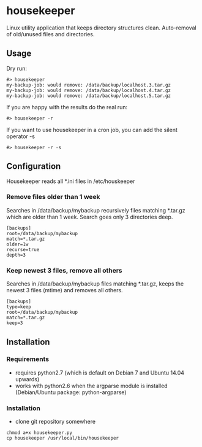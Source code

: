 # housekeeper

Linux utility application that keeps directory structures clean. Auto-removal of old/unused files and directories.

## Usage

Dry run:
```
#> housekeeper
my-backup-job: would remove: /data/backup/localhost.3.tar.gz
my-backup-job: would remove: /data/backup/localhost.4.tar.gz
my-backup-job: would remove: /data/backup/localhost.5.tar.gz
```

If you are happy with the results do the real run:
```
#> housekeeper -r
```

If you want to use housekeeper in a cron job, you can add the silent operator -s 
```
#> housekeeper -r -s
```

## Configuration

Housekeeper reads all *.ini files in /etc/houskeeper

### Remove files older than 1 week

Searches in /data/backup/mybackup recursively files matching *.tar.gz which are older than 1 week. Search goes only 3 directories deep.
```
[backups]
root=/data/backup/mybackup
match=*.tar.gz
older=1w
recurse=true
depth=3
```

### Keep newest 3 files, remove all others

Searches in /data/backup/mybackup files matching *.tar.gz, keeps the newest 3 files (mtime) and removes all others.
```
[backups]
type=keep
root=/data/backup/mybackup
match=*.tar.gz
keep=3
```

## Installation

### Requirements

* requires python2.7 (which is default on Debian 7 and Ubuntu 14.04 upwards)
* works with python2.6 when the argparse module is installed (Debian/Ubuntu package: python-argparse)

### Installation

* clone git repository somewhere
```
chmod a+x housekeeper.py
cp housekeeper /usr/local/bin/housekeeper
```
